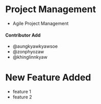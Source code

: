 # Project Management

- Agile Project Management

#### Contributor Add
- @aungkyawkyawsoe
- @zonphyozaw
- @khinglinnkyaw 

# New Feature Added
- feature 1
- feature 2